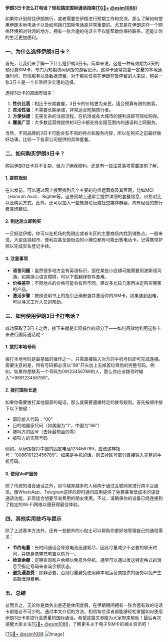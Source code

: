 **伊朗3日卡怎么打电话？轻松搞定国际通话指南[[TG💪+ @esim1088](https://t.me/s/esim1088)]**

如果你计划前往伊朗旅行，或者需要在伊朗进行短期工作和交流，那么了解如何使用伊朗本地电话卡以及如何拨打国际电话是非常重要的。尤其是在伊朗这样一个网络环境相对封闭的地方，拥有一张合适的电话卡不仅能帮助你保持联系，还能让你的生活更加便利。

### 一、为什么选择伊朗3日卡？

首先，让我们来了解一下什么是伊朗3日卡。简单来说，这是一种有效期为3天的预付费SIM卡，专门为短期访问伊朗的游客设计。这种卡通常包含一定量的本地通话时间、短信服务以及数据流量。对于那些仅需在伊朗短暂停留的人来说，购买一张3日卡是一个非常经济实惠的选择。

选择3日卡的原因有很多：

1. **性价比高**：相比于长期套餐，3日卡的价格更为亲民，适合预算有限的旅客。
2. **灵活性强**：不需要长期承诺，非常适合短期旅行者。
3. **方便快捷**：无需复杂的注册流程，在机场或各大城市的便利店即可轻松购得。
4. **覆盖广泛**：大多数运营商提供的3日卡都支持全国范围内的通话和上网服务。

当然，不同品牌的3日卡可能会有不同的特点和服务内容，所以在购买之前最好做好功课，比较一下各家公司提供的具体套餐。

### 二、如何购买伊朗3日卡？

购买伊朗3日卡并不复杂，但为了确保顺利，还是有一些注意事项需要提前了解。

#### 1. 提前规划

在出发前，可以通过网上搜索找到几个主要的电信运营商及其官网，比如MCI（Hamrah Aval）、Rightel等。这些网站上通常会提供详细的套餐信息、价格对比以及购买方式。此外，还可以加入一些旅游论坛或社交媒体群组，向有经验的旅行者咨询建议。

#### 2. 到达后立即购买

一旦抵达伊朗，你可以在机场的免税店或者市区的主要商场内找到销售点。一般来说，大型连锁超市、便利店甚至是街边的小摊位都有可能出售电话卡。记得携带护照以完成实名登记手续。

#### 3. 注意事项

- **语言问题**：虽然很多地方会有英语标识，但在某些小店铺可能需要用波斯语沟通。如果担心语言障碍，可以下载翻译软件备用。
- **价格差异**：不同地点的价格可能会有所不同，建议多比较几家再决定购买哪家的产品。
- **激活步骤**：按照说明书上的指引正确安装并激活你的SIM卡。如果遇到困难，可以寻求工作人员的帮助。

### 三、如何使用伊朗3日卡打电话？

成功获取了3日卡之后，接下来就是实际操作的部分了——如何高效地利用这张卡来进行国际通话呢？

#### 1. 拨打本地号码

拨打本地号码是最基础的操作之一。只需直接输入对方的手机号码即可完成连接。需要注意的是，所有号码都必须以“98”开头加上去掉首位零后的完整号码。例如，如果你想联系一个号码为09123456789的人，那么你应该拨号时输入“+989123456789”。

#### 2. 拨打国际长途

如果你需要拨打其他国家的电话，那么就需要遵循特定的拨号规则。首先按顺序按下以下按键：
- 国际接入代码：“00”
- 目的地国家代码（如美国为“1”，中国为“86”）
- 被叫方的区号（去掉最前面的零）
- 被叫方的实际号码

例如，从伊朗拨打中国的固定电话123456789，应该这样拨号：“008610123456789”。如果是手机的话，则去掉区号部分直接输入完整的手机号码。

#### 3. 使用VoIP服务

除了传统的语音通话之外，如今越来越多的人倾向于通过互联网来进行跨平台通讯。像WhatsApp、Telegram这样的即时通讯应用提供了免费甚至低成本的语音通话功能，非常适合想要节省费用的朋友使用。不过，请确保你的设备已经连接到了稳定的Wi-Fi网络以便获得最佳体验。

### 四、其他实用技巧与提示

除了上述基本方法外，还有一些额外的小贴士可以帮助你更好地管理自己的通信需求：

- **节约电量**：长时间通话会导致电池迅速耗尽，因此尽量减少不必要的聊天时间，并随身携带充电宝以防万一。
- **检查余额**：定期查询账户余额以免意外停机。通常可以通过发送特定格式的消息至指定号码来查询余额状态。
- **避免漫游费**：除非必要，否则尽量避免使用非本地运营商提供的服务以免产生高额漫游费用。

### 五、总结

总而言之，无论你是商务出差还是休闲度假，在伊朗期间拥有一张合适有效的电话卡都是必不可少的。通过本文介绍的方法，相信每位读者都能够轻松掌握如何使用伊朗3日卡来进行高质量的国际通话。希望这篇文章能为大家带来帮助！最后再次提醒大家关注[TG💪+ @esim1088](https://t.me/s/esim1088)，了解更多关于电子SIM卡的相关资讯吧！

[[TG💪+ @esim1088](https://t.me/s/esim1088) ![Image](https://i.postimg.cc/4NQfJmqS/Snipaste-2025-05-13-00-14-12.png)]